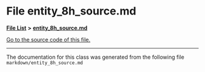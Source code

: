 
# File entity\_8h\_source.md


[**File List**](files.md) **>** [**entity\_8h\_source.md**](entity__8h__source_8md.md)

[Go to the source code of this file.](entity__8h__source_8md_source.md)



























------------------------------
The documentation for this class was generated from the following file `markdown/entity_8h_source.md`